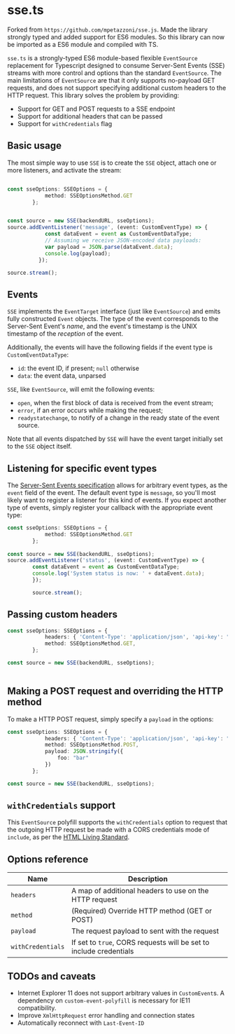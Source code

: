 # sse.ts

Forked from `https://github.com/mpetazzoni/sse.js`. 
Made the library strongly typed and added support for ES6 modules. So this library can now be imported as a ES6 module and compiled with TS. 

`sse.ts` is a strongly-typed ES6 module-based flexible `EventSource` replacement for Typescript designed
to consume Server-Sent Events (SSE) streams with more control and
options than the standard `EventSource`. The main limitations of
`EventSource` are that it only supports no-payload GET requests, and
does not support specifying additional custom headers to the HTTP
request. This library solves the problem by providing:
- Support for GET and POST requests to a SSE endpoint
- Support for additional headers that can be passed
- Support for `withCredentials` flag


## Basic usage

The most simple way to use `SSE` is to create the `SSE` object, attach
one or more listeners, and activate the stream:

```ts

const sseOptions: SSEOptions = {
            method: SSEOptionsMethod.GET
        };


const source = new SSE(backendURL, sseOptions);
source.addEventListener('message', (event: CustomEventType) => {
            const dataEvent = event as CustomEventDataType;
            // Assuming we receive JSON-encoded data payloads:
            var payload = JSON.parse(dataEvent.data);
            console.log(payload);
          });

source.stream();
```

## Events

`SSE` implements the `EventTarget` interface (just like `EventSource`)
and emits fully constructed `Event` objects. The type of the event
corresponds to the Server-Sent Event's _name_, and the event's timestamp
is the UNIX timestamp of the _reception_ of the event.

Additionally, the events will have the following fields if the event type is `CustomEventDataType`:

- `id`: the event ID, if present; `null` otherwise
- `data`: the event data, unparsed

`SSE`, like `EventSource`, will emit the following events:

- `open`, when the first block of data is received from the event
  stream;
- `error`, if an error occurs while making the request;
- `readystatechange`, to notify of a change in the ready state of the
  event source.

Note that all events dispatched by `SSE` will have the event target
initially set to the `SSE` object itself.

## Listening for specific event types

The [Server-Sent Events
specification](https://html.spec.whatwg.org/multipage/comms.html#server-sent-events)
allows for arbitrary event types, as the `event` field of the event. The
default event type is `message`, so you'll most likely want to register
a listener for this kind of events. If you expect another type of
events, simply register your callback with the appropriate event type:

```ts
const sseOptions: SSEOptions = {
            method: SSEOptionsMethod.GET
        };
        
const source = new SSE(backendURL, sseOptions);
source.addEventListener('status', (event: CustomEventType) => {
        const dataEvent = event as CustomEventDataType;
        console.log('System status is now: ' + dataEvent.data);
        });

        source.stream();
```


## Passing custom headers

```ts
const sseOptions: SSEOptions = {
            headers: { 'Content-Type': 'application/json', 'api-key': "apiKey" },
            method: SSEOptionsMethod.GET,
        };

const source = new SSE(backendURL, sseOptions);
        
```

## Making a POST request and overriding the HTTP method

To make a HTTP POST request, simply specify a `payload` in the options:

```ts
const sseOptions: SSEOptions = {
            headers: { 'Content-Type': 'application/json', 'api-key': "apiKey" },
            method: SSEOptionsMethod.POST,
            payload: JSON.stringify({
                foo: "bar"
            })
        };

const source = new SSE(backendURL, sseOptions);
```


## `withCredentials` support

This `EventSource` polyfill supports the `withCredentials` option to
request that the outgoing HTTP request be made with a CORS credentials
mode of `include`, as per the [HTML Living
Standard](https://fetch.spec.whatwg.org/#concept-request-credentials-mode).

## Options reference

| Name              | Description |
| ----------------- | ----------- |
| `headers`         | A map of additional headers to use on the HTTP request |
| `method`          | (Required) Override HTTP method (GET or POST) |
| `payload`         | The request payload to sent with the request |
| `withCredentials` | If set to `true`, CORS requests will be set to include credentials |

## TODOs and caveats

- Internet Explorer 11 does not support arbitrary values in
  `CustomEvent`s.  A dependency on `custom-event-polyfill` is necessary
  for IE11 compatibility.
- Improve `XmlHttpRequest` error handling and connection states
- Automatically reconnect with `Last-Event-ID`
